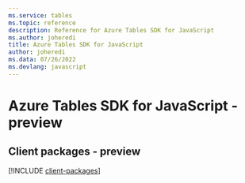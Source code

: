 ```yaml
---
ms.service: tables
ms.topic: reference
description: Reference for Azure Tables SDK for JavaScript
ms.author: joheredi
title: Azure Tables SDK for JavaScript
author: joheredi
ms.data: 07/26/2022
ms.devlang: javascript
---
```

# Azure Tables SDK for JavaScript - preview

## Client packages - preview
[!INCLUDE [client-packages](tables-client-index.md)]

